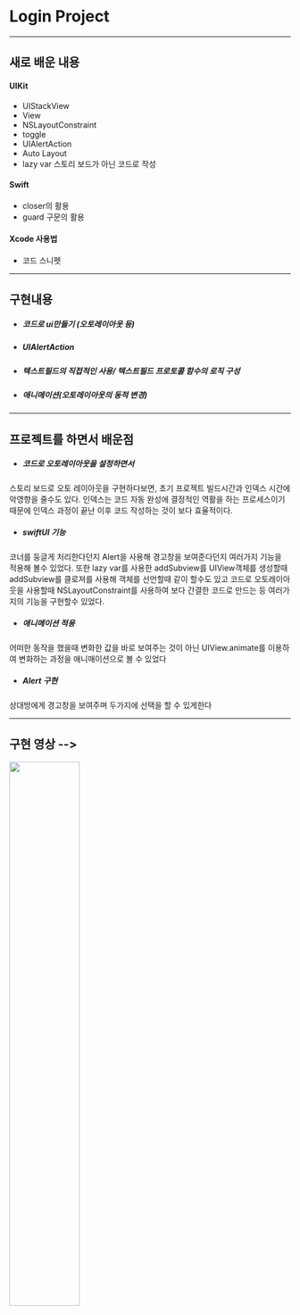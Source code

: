 # Login Project

---

## **새로 배운 내용**

#### UIKit
+ UIStackView
+ View
+ NSLayoutConstraint
+ toggle
+ UIAlertAction
+ Auto Layout
+ lazy var
스토리 보드가 아닌 코드로 작성

#### Swift
+ closer의 활용
+ guard 구문의 활용

#### Xcode 사용법

+ 코드 스니펫

---
## **구현내용**

+ ##### 코드로 ui만들기 (오토레이아웃 등)

+ ##### UIAlertAction

+ ##### 텍스트필드의 직접적인 사용/ 텍스트필드 프로토콜 함수의 로직 구성

+ ##### 애니메이션(오토레이아웃의 동적 변경)

---
## **프로젝트를 하면서 배운점**

+ ##### 코드로 오토레이아웃을 설정하면서
스토리 보드로 오토 레이아웃을 구현하다보면, 초기 프로젝트 빌드시간과 인덱스 시간에 악영향을 줄수도 있다. 인덱스는 코드 자동 완성에 결정적인 역활을 하는 프로세스이기 때문에 인덱스 과정이 끝난 이후 코드 작성하는 것이 보다 효율적이다. 

+ ##### swiftUI 기능
코너를 둥글게 처리한다던지 Alert을 사용해 경고창을 보여준다던지 여러가지 기능을 적용해 볼수 있었다. 또한 lazy var를 사용한 addSubview를 UIView객체를 생성할때 addSubview를 클로져를 사용해 객체를 선언할때 같이 할수도 있고 코드로 오토레이아웃을 사용할때 NSLayoutConstraint를 사용하여 보다 간결한 코드로 만드는 등 여러가지의 기능을 구현할수 있었다.

+ ##### 애니메이션 적용
어떠한 동작을 했을때 변화한 값을 바로 보여주는 것이 아닌 UIView.animate를 이용하여 변화하는 과정을 애니매이션으로 볼 수 있었다

+ ##### Alert 구현
상대방에게 경고창을 보여주며 두가지에 선택을 할 수 있게한다


---

## **구현 영상** -->
<img width="50%" src="https://user-images.githubusercontent.com/100309352/169657264-a8d7c0e1-15c4-416b-b11a-e810b16c5b63.gif"/>  
